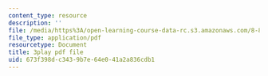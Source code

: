 ```yaml
---
content_type: resource
description: ''
file: /media/https%3A/open-learning-course-data-rc.s3.amazonaws.com/8-821-string-theory-and-holographic-duality-fall-2014/673f398dc3439b7e64e041a2a836cdb1_iPWIqjYkVns.pdf
file_type: application/pdf
resourcetype: Document
title: 3play pdf file
uid: 673f398d-c343-9b7e-64e0-41a2a836cdb1
---
```

